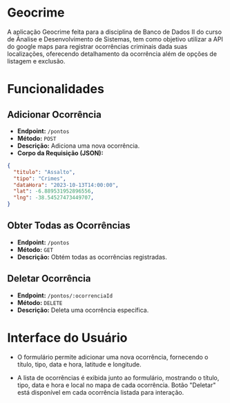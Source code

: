 <p align="center">
  <h1>Geocrime</h1>
</p>


A aplicação Geocrime feita para a disciplina de Banco de Dados II do curso de Ánalise e Desenvolvimento de Sistemas, tem como objetivo utilizar a API do google maps para registrar ocorrências criminais dada suas localizações, oferecendo detalhamento da ocorrência além de opções de listagem e exclusão.

# Funcionalidades

## Adicionar Ocorrência

- **Endpoint:** `/pontos`
- **Método:** `POST`
- **Descrição:** Adiciona uma nova ocorrência.
- **Corpo da Requisição (JSON):**

```json
{
  "titulo": "Assalto",
  "tipo": "Crimes",
  "dataHora": "2023-10-13T14:00:00",
  "lat": -6.889531952896556,
  "lng": -38.54527473449707,
}
```
## Obter Todas as Ocorrências

- **Endpoint:** `/pontos`
- **Método:** `GET`
- **Descrição:** Obtém todas as ocorrências registradas.

## Deletar Ocorrência

- **Endpoint:** `/pontos/:ocorrenciaId`
- **Método:** `DELETE`
- **Descrição:** Deleta uma ocorrência específica.

# Interface do Usuário

- O formulário permite adicionar uma nova ocorrência, fornecendo o título, tipo, data e hora, latitude e longitude.

- A lista de ocorrências é exibida junto ao formulário, mostrando o título, tipo, data e hora e local no mapa de cada ocorrência. Botão "Deletar" está disponível em cada ocorrência listada para interação.
